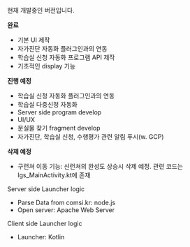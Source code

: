 현재 개발중인 버전입니다.


**완료**

 - 기본 UI 제작
 - 자가진단 자동화 플러그인과의 연동
 - 학습실 신청 자동화 프로그램 API 제작
 - 기초적인 display 기능

**진행 예정**

 - 학습실 신청 자동화 플러그인과의 연동
 - 학습실 다중신청 자동화
 - Server side program develop
 - UI/UX
 - 분실물 찾기 fragment develop
 - 자가진단, 학습실 신청, 수행평가 관련 알림 푸시(w. GCP)

**삭제 예정**

 - 구런쳐 이동 기능: 신런쳐의 완성도 상승시 삭제 예정. 관련 코드는 lgs_MainActivity.kt에 존재


Server side Launcher logic
 - Parse Data from comsi.kr: node.js
 - Open server: Apache Web Server


Client side Launcher logic
 - Launcher: Kotlin